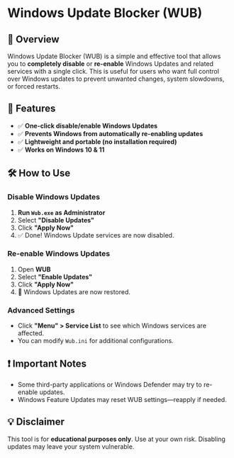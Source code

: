 # Windows Update Blocker (WUB)

## 📌 Overview
Windows Update Blocker (WUB) is a simple and effective tool that allows you to **completely disable** or **re-enable** Windows Updates and related services with a single click. This is useful for users who want full control over Windows updates to prevent unwanted changes, system slowdowns, or forced restarts.

## 🚀 Features
- ✅ **One-click disable/enable Windows Updates**
- ✅ **Prevents Windows from automatically re-enabling updates**
- ✅ **Lightweight and portable (no installation required)**
- ✅ **Works on Windows 10 & 11**

## 🛠️ How to Use
### **Disable Windows Updates**
1. **Run `Wub.exe` as Administrator**
2. Select **"Disable Updates"**
3. Click **"Apply Now"**
4. ✅ Done! Windows Update services are now disabled.

### **Re-enable Windows Updates**
1. Open **WUB**
2. Select **"Enable Updates"**
3. Click **"Apply Now"**
4. 🔄 Windows Updates are now restored.

### **Advanced Settings**
- Click **"Menu" > Service List** to see which Windows services are affected.
- You can modify `Wub.ini` for additional configurations.

## ❗ Important Notes
- Some third-party applications or Windows Defender may try to re-enable updates.
- Windows Feature Updates may reset WUB settings—reapply if needed.



## 💡 Disclaimer
This tool is for **educational purposes only**. Use at your own risk. Disabling updates may leave your system vulnerable.

